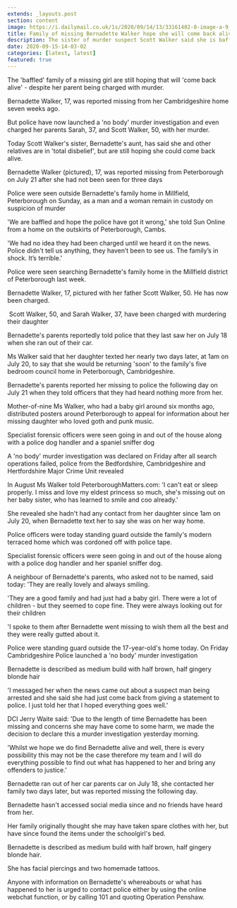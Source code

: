```yaml
---
extends: _layouts.post
section: content
image: https://i.dailymail.co.uk/1s/2020/09/14/13/33161402-0-image-a-9_1600086423257.jpg 
title: Family of missing Bernadette Walker hope she will come back alive 
description: The sister of murder suspect Scott Walker said she is baffled by her niece Bernadettes disappearance from her Cambridgeshire home, but lives in hope that she could come back alive. 
date: 2020-09-15-14-03-02 
categories: [latest, latest] 
featured: true 
--- 
```

The 'baffled' family of a missing girl are still hoping that will 'come back alive' - despite her parent being charged with murder. 

Bernadette Walker, 17, was reported missing from her Cambridgeshire home seven weeks ago.

But police have now launched a 'no body' murder investigation and even charged her parents Sarah, 37, and Scott Walker, 50, with her murder.

Today Scott Walker's sister, Bernadette's aunt, has said she and other relatives are in 'total disbelief', but are still hoping she could come back alive.

Bernadette Walker (pictured), 17, was reported missing from Peterborough on July 21 after she had not been seen for three days

Police were seen outside Bernadette's family home in Millfield, Peterborough on Sunday, as a man and a woman remain in custody on suspicion of murder

'We are baffled and hope the police have got it wrong,' she told Sun Online from a home on the outskirts of Peterborough, Cambs.

'We had no idea they had been charged until we heard it on the news. Police didn't tell us anything, they haven’t been to see us. The family’s in shock. It’s terrible.'

Police were seen searching Bernadette's family home in the Millfield district of Peterborough last week. 

Bernadette Walker, 17, pictured with her father Scott Walker, 50. He has now been charged.

 Scott Walker, 50, and Sarah Walker, 37, have been charged with murdering their daughter

Bernadette's parents reportedly told police that they last saw her on July 18 when she ran out of their car.

Ms Walker said that her daughter texted her nearly two days later, at 1am on July 20, to say that she would be returning 'soon' to the family's five bedroom council home in Peterborough, Cambridgeshire.

Bernadette's parents reported her missing to police the following day on July 21 when they told officers that they had heard nothing more from her.

Mother-of-nine Ms Walker, who had a baby girl around six months ago, distributed posters around Peterborough to appeal for information about her missing daughter who loved goth and punk music.

Specialist forensic officers were seen going in and out of the house along with a police dog handler and a spaniel sniffer dog

A 'no body' murder investigation was declared on Friday after all search operations failed, police from the Bedfordshire, Cambridgeshire and Hertfordshire Major Crime Unit revealed

In August Ms Walker told PeterboroughMatters.com: 'I can't eat or sleep properly. I miss and love my eldest princess so much, she's missing out on her baby sister, who has learned to smile and coo already.'

She revealed she hadn't had any contact from her daughter since 1am on July 20, when Bernadette text her to say she was on her way home.

Police officers were today standing guard outside the family's modern terraced home which was cordoned off with police tape.

Specialist forensic officers were seen going in and out of the house along with a police dog handler and her spaniel sniffer dog. 

A neighbour of Bernadette's parents, who asked not to be named, said today: 'They are really lovely and always smiling.

'They are a good family and had just had a baby girl. There were a lot of children - but they seemed to cope fine. They were always looking out for their children

'I spoke to them after Bernadette went missing to wish them all the best and they were really gutted about it.

Police were standing guard outside the 17-year-old's home today. On Friday Cambridgeshire Police launched a 'no body' murder investigation

Bernadette is described as medium build with half brown, half gingery blonde hair

'I messaged her when the news came out about a suspect man being arrested and she said she had just come back from giving a statement to police. I just told her that I hoped everything goes well.'

DCI Jerry Waite said: 'Due to the length of time Bernadette has been missing and concerns she may have come to some harm, we made the decision to declare this a murder investigation yesterday morning.

'Whilst we hope we do find Bernadette alive and well, there is every possibility this may not be the case therefore my team and I will do everything possible to find out what has happened to her and bring any offenders to justice.' 

Bernadette ran out of her car parents car on July 18, she contacted her family two days later, but was reported missing the following day. 

Bernadette hasn't accessed social media since and no friends have heard from her.

Her family originally thought she may have taken spare clothes with her, but have since found the items under the schoolgirl's bed. 

Bernadette is described as medium build with half brown, half gingery blonde hair.

She has facial piercings and two homemade tattoos.

Anyone with information on Bernadette's whereabouts or what has happened to her is urged to contact police either by using the online webchat function, or by calling 101 and quoting Operation Penshaw. 

